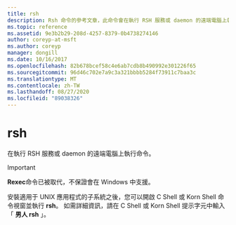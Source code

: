 ```yaml
---
title: rsh
description: Rsh 命令的參考文章，此命令會在執行 RSH 服務或 daemon 的遠端電腦上執行命令。 此命令已被取代，不保證會在 Windows 中支援。
ms.topic: reference
ms.assetid: 9e3b2b29-208d-4257-8379-0b4738274146
author: coreyp-at-msft
ms.author: coreyp
manager: dongill
ms.date: 10/16/2017
ms.openlocfilehash: 82b678bcef58c4e6ab7cdb8b490992e301226f65
ms.sourcegitcommit: 96d46c702e7a9c3a321bbbb5284f73911c7baa3c
ms.translationtype: MT
ms.contentlocale: zh-TW
ms.lasthandoff: 08/27/2020
ms.locfileid: "89038326"
---
```

# <a name="rsh"></a>rsh

在執行 RSH 服務或 daemon 的遠端電腦上執行命令。

> [!IMPORTANT]
> **Rexec**命令已被取代，不保證會在 Windows 中支援。

安裝適用于 UNIX 應用程式的子系統之後，您可以開啟 C Shell 或 Korn Shell 命令視窗並執行 **rsh**。 如需詳細資訊，請在 C Shell 或 Korn Shell 提示字元中輸入「 **男人 rsh** 」。
